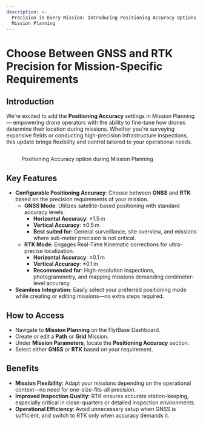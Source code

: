 ```yaml
---
description: >-
  Precision in Every Mission: Introducing Positioning Accuracy Options in
  Mission Planning
---
```


# Choose Between GNSS and RTK Precision for Mission-Specific Requirements

## **Introduction**

We’re excited to add the **Positioning Accuracy** settings in Mission Planning — empowering drone operators with the ability to fine-tune how drones determine their location during missions. Whether you're surveying expansive fields or conducting high-precision infrastructure inspections, this update brings flexibility and control tailored to your operational needs.

<figure><img src="../.gitbook/assets/Untitled design (18) (1).png" alt=""><figcaption><p>Positioning Accuracy option during Mission Planning</p></figcaption></figure>

## **Key Features**

* **Configurable Positioning Accuracy**: Choose between **GNSS** and **RTK** based on the precision requirements of your mission.
  * **GNSS Mode**: Utilizes satellite-based positioning with standard accuracy levels.
    * **Horizontal Accuracy**: ±1.5 m
    * **Vertical Accuracy**: ±0.5 m
    * **Best suited for**: General surveillance, site overview, and missions where sub-meter precision is not critical.
  * **RTK Mode**: Engages Real-Time Kinematic corrections for ultra-precise localization.
    * **Horizontal Accuracy**: ±0.1 m
    * **Vertical Accuracy**: ±0.1 m
    * **Recommended for**: High-resolution inspections, photogrammetry, and mapping missions demanding centimeter-level accuracy.
* **Seamless Integration**: Easily select your preferred positioning mode while creating or editing missions—no extra steps required.

## **How to Access**

* Navigate to **Mission Planning** on the FlytBase Dashboard.
* Create or edit a **Path** or **Grid** Mission.
* Under **Mission Parameters**, locate the **Positioning Accuracy** section.
* Select either **GNSS** or **RTK** based on your requirement.

## **Benefits**

* **Mission Flexibility**: Adapt your missions depending on the operational context—no need for one-size-fits-all precision.
* **Improved Inspection Quality**: RTK ensures accurate station-keeping, especially critical in close-quarters or detailed inspection environments.
* **Operational Efficiency**: Avoid unnecessary setup when GNSS is sufficient, and switch to RTK only when accuracy demands it.
